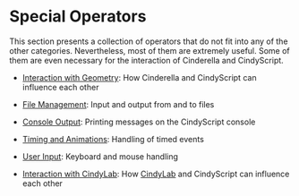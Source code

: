 # Special Operators

This section presents a collection of operators that do not fit into any of the other categories.
Nevertheless, most of them are extremely useful.
Some of them are even necessary for the interaction of Cinderella and CindyScript.

*  [Interaction with Geometry](Interaction_with_Geometry): How Cinderella and CindyScript can influence each other

*  [File Management](File_Management): Input and output from and to files

*  [Console Output](Console_Output): Printing messages on the CindyScript console

*  [Timing and Animations](Timing_and_Animations): Handling of timed events

*  [User Input](User_Input): Keyboard and mouse handling

*  [Interaction with CindyLab](Interaction_with_CindyLab): How [CindyLab](CindyLab) and CindyScript can influence each other
